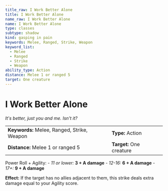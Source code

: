 ```yaml
---
title_raw: I Work Better Alone
title: I Work Better Alone
name_raw: I Work Better Alone
name: I Work Better Alone
type: classes
subtype: shadow
kind: gasping in pain
keywords: Melee, Ranged, Strike, Weapon
keyword_list:
  - Melee
  - Ranged
  - Strike
  - Weapon
ability_type: Action
distance: Melee 1 or ranged 5
target: One creature
---
```


# I Work Better Alone

*It's better, just you and me. Isn't it?*

|                                             |                          |
| :------------------------------------------ | :----------------------- |
| **Keywords:** Melee, Ranged, Strike, Weapon | **Type:** Action         |
| **Distance:** Melee 1 or ranged 5           | **Target:** One creature |

Power Roll + Agility: - *11 or lower:* **3 + A damage** - *12-16:* **6 + A damage** - *17+:* **9 + A damage**

**Effect:** If the target has no allies adjacent to them, this strike deals extra damage equal to your Agility score.
